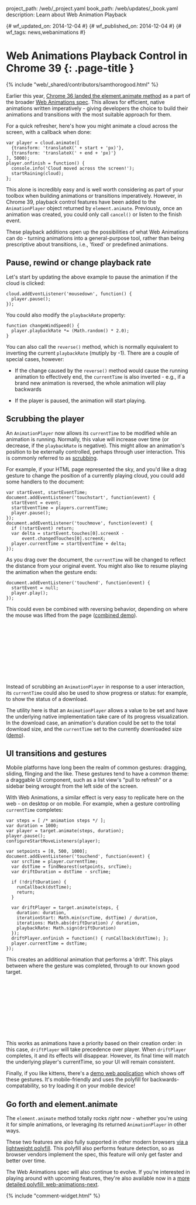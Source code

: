 project_path: /web/_project.yaml
book_path: /web/updates/_book.yaml
description: Learn about Web Animation Playback

{# wf_updated_on: 2014-12-04 #}
{# wf_published_on: 2014-12-04 #}
{# wf_tags: news,webanimations #}

# Web Animations Playback Control in Chrome 39 {: .page-title }

{% include "web/_shared/contributors/samthorogood.html" %}

Earlier this year, [Chrome 36 landed the element.animate method](http://updates.html5rocks.com/2014/05/Web-Animations---element-animate-is-now-in-Chrome-36) as a part of the broader [Web Animations spec](http://w3c.github.io/web-animations/). This allows for efficient, native animations written imperatively - giving developers the choice to build their animations and transitions with the most suitable approach for them.

For a quick refresher, here's how you might animate a cloud across the screen, with a callback when done:


    
    var player = cloud.animate([
      {transform: 'translateX(' + start + 'px)'},
      {transform: 'translateX(' + end + 'px)'}
    ], 5000);
    player.onfinish = function() {
      console.info('Cloud moved across the screen!');
      startRaining(cloud);
    };
    
    

This alone is incredibly easy and is well worth considering as part of your toolbox when building animations or transitions imperatively. However, in Chrome 39, playback control features have been added to the `AnimationPlayer` object returned by `element.animate`. Previously, once an animation was created, you could only call `cancel()` or listen to the finish event.

These playback additions open up the possibilities of what Web Animations can do - turning animations into a general-purpose tool, rather than being prescriptive about transitions, i.e., 'fixed' or predefined animations.

## Pause, rewind or change playback rate

Let's start by updating the above example to pause the animation if the cloud is clicked:


    
    cloud.addEventListener('mousedown', function() {
      player.pause();
    });
    
    

You could also modify the `playbackRate` property:


    
    function changeWindSpeed() {
      player.playbackRate *= (Math.random() * 2.0);
    }
    
    

You can also call the `reverse()` method, which is normally equivalent to inverting the current `playbackRate` (mutiply by -1). There are a couple of special cases, however:

* If the change caused by the `reverse()` method would cause the running animation to effectively end, the `currentTime` is also inverted - e.g., if a brand new animation is reversed, the whole animation will play backwards

* If the player is paused, the animation will start playing.

## Scrubbing the player

An `AnimationPlayer` now allows its `currentTime` to be modified while an animation is running. Normally, this value will increase over time (or decrease, if the `playbackRate` is negative). This might allow an animation's position to be externally controlled, perhaps through user interaction. This is commonly referred to as [scrubbing](http://en.wikipedia.org/wiki/Scrubbing_%28audio%29).

For example, if your HTML page represented the sky, and you'd like a drag gesture to change the position of a currently playing cloud, you could add some handlers to the document:


    
    var startEvent, startEventTime;
    document.addEventListener('touchstart', function(event) {
      startEvent = event;
      startEventTime = players.currentTime;
      player.pause();
    });
    document.addEventListener('touchmove', function(event) {
      if (!startEvent) return;
      var delta = startEvent.touches[0].screenX -
          event.changedTouches[0].screenX;
      player.currentTime = startEventTime + delta;
    });
    
    

As you drag over the document, the `currentTime` will be changed to reflect the distance from your original event. You might also like to resume playing the animation when the gesture ends:


    
    document.addEventListener('touchend', function(event) {
      startEvent = null;
      player.play();
    });
    
    

This could even be combined with reversing behavior, depending on where the mouse was lifted from the page ([combined demo](http://codepen.io/samthor/pen/jEbxmR?editors=001)).

<div class="video-wrapper">
  <iframe class="devsite-embedded-youtube-video" data-video-id="_KaWmWFLcmY"
          data-autohide="1" data-showinfo="0" frameborder="0" allowfullscreen>
  </iframe>
</div>

Instead of scrubbing an `AnimationPlayer` in response to a user interaction, its `currentTime` could also be used to show progress or status: for example, to show the status of a download.

The utility here is that an `AnimationPlayer` allows a value to be set and have the underlying native implementation take care of its progress visualization. In the download case, an animation's duration could be set to the total download size, and the `currentTime` set to the currently downloaded size ([demo](http://codepen.io/samthor/pen/QwbBbQ)).

## UI transitions and gestures

Mobile platforms have long been the realm of common gestures: dragging, sliding, flinging and the like. These gestures tend to have a common theme: a draggable UI component, such as a list view's "pull to refresh" or a sidebar being wrought from the left side of the screen.

With Web Animations, a similar effect is very easy to replicate here on the web - on desktop or on mobile. For example, when a gesture controlling `currentTime` completes:


    
    var steps = [ /* animation steps */ ];
    var duration = 1000;
    var player = target.animate(steps, duration);
    player.pause();
    configureStartMoveListeners(player);

    var setpoints = [0, 500, 1000];
    document.addEventListener('touchend', function(event) {
      var srcTime = player.currentTime;
      var dstTime = findNearest(setpoints, srcTime);
      var driftDuration = dstTime - srcTime;

      if (!driftDuration) {
        runCallback(dstTime);
        return;
      }

      var driftPlayer = target.animate(steps, {
        duration: duration,
        iterationStart: Math.min(srcTime, dstTime) / duration,
        iterations: Math.abs(driftDuration) / duration,
        playbackRate: Math.sign(driftDuration)
      });
      driftPlayer.onfinish = function() { runCallback(dstTime); };
      player.currentTime = dstTime;
    });
    
    

This creates an additional animation that performs a 'drift'. This plays between where the gesture was completed, through to our known good target.

<div class="video-wrapper">
  <iframe class="devsite-embedded-youtube-video" data-video-id="Lq0u_d4qd2w"
          data-autohide="1" data-showinfo="0" frameborder="0" allowfullscreen>
  </iframe>
</div>

This works as animations have a priority based on their creation order: in this case, `driftPlayer` will take precedence over player. When `driftPlayer` completes, it and its effects will disappear. However, its final time will match the underlying player's currentTime, so your UI will remain consistent.

Finally, if you like kittens, there's a [demo web application](http://whistlr.info/static/stuff/player/index.html) which shows off these gestures. It's mobile-friendly and uses the polyfill for backwards-compatability, so try loading it on your mobile device!



## Go forth and element.animate

The `element.animate` method totally rocks *right now* - whether you're using it for simple animations, or leveraging its returned `AnimationPlayer` in other ways.

These two features are also fully supported in other modern browsers [via a lightweight polyfill](https://github.com/web-animations/web-animations-js). This polyfill also performs feature detection, so as browser vendors implement the spec, this feature will only get faster and better over time.

The Web Animations spec will also continue to evolve. If you're interested in playing around with upcoming features, they're also available now in a [more detailed polyfill: web-animations-next](https://github.com/web-animations/web-animations-js#web-animations-nextminjs).


{% include "comment-widget.html" %}

